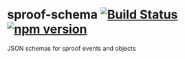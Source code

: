 # sproof-schema [![Build Status](https://travis-ci.com/sproof/sproof-schema.svg?branch=master)](https://travis-ci.com/sproof/sproof-schema) [![npm version](https://badge.fury.io/js/sproof-schema.svg)](//npmjs.com/package/sproof-schema)


JSON schemas for sproof events and objects

